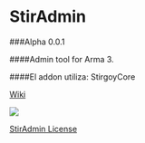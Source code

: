 # StirAdmin

###Alpha 0.0.1

####Admin tool for Arma 3.

####El addon utiliza:
StirgoyCore

[Wiki](http://stirgoy.esy.es/doku.php?id=addons:wiki:stiradmin)

[![](http://stirgoy.esy.es/pic/stirgoycore.png)](http://stirgoy.esy.es/doku.php?id=addons:wiki:stiradmin)

[StirAdmin License](https://www.bistudio.com/community/licenses/arma-public-license-share-alike)
